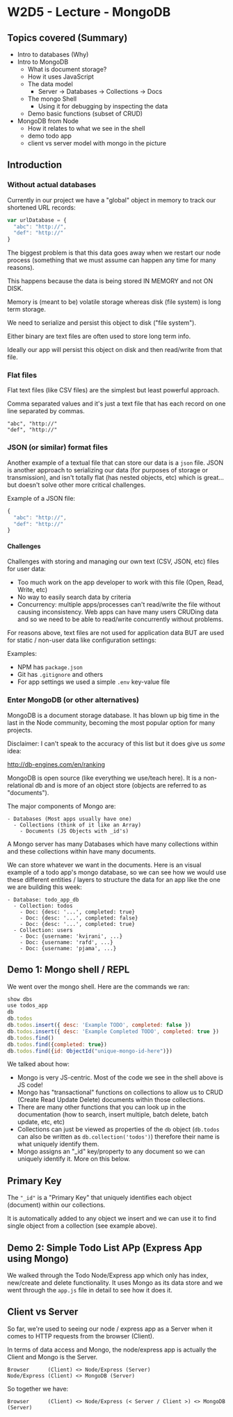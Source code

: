 # W2D5 - Lecture - MongoDB

## Topics covered (Summary)

* Intro to databases (Why)
* Intro to MongoDB
  * What is document storage?
  * How it uses JavaScript
  * The data model
    * Server -> Databases -> Collections -> Docs
  * The mongo Shell
    * Using it for debugging by inspecting the data
  * Demo basic functions (subset of CRUD)
* MongoDB from Node
  * How it relates to what we see in the shell
  * demo todo app
  * client vs server model with mongo in the picture
  

## Introduction

### Without actual databases

Currently in our project we have a "global" object in memory to track our shortened URL records: 

```javascript
var urlDatabase = { 
  "abc": "http://",
  "def": "http://"
} 
```

The biggest problem is that this data goes away when we restart our node process (something that we must assume can happen any time for many reasons).

This happens because the data is being stored IN MEMORY and not ON DISK. 

Memory is (meant to be) volatile storage whereas disk (file system) is long term storage.

We need to serialize and persist this object to  disk ("file system").

Either binary are text files are often used to store long term info.

Ideally our app will persist this object on disk and then read/write from that file. 

### Flat files

Flat text files (like CSV files) are the simplest but least powerful approach.

Comma separated values and it's just a text file that has each record on one line separated by commas. 

```
"abc", "http://"
"def", "http://"
```

### JSON (or similar) format files

Another example of a textual file that can store our data is a `json` file. JSON is another approach to serializing our data (for purposes of storage or transmission), and isn't totally flat (has nested objects, etc) which is great... but doesn't solve other more critical challenges.

Example of a JSON file:

```javascript
{ 
  "abc": "http://",
  "def": "http://"
} 
```

#### Challenges 

Challenges with storing and managing our own text (CSV, JSON, etc) files for user data: 

- Too much work on the app developer to work with this file (Open, Read, Write, etc)
- No way to easily search data by criteria
- Concurrency: multiple apps/processes can't read/write the file without causing inconsistency. Web apps can have many users CRUDing data and so we need to be able to read/write concurrently without problems. 

For reasons above, text files are not used for application data BUT are used for static / non-user data like configuration settings:

Examples:

- NPM has `package.json`
- Git has `.gitignore` and others 
- For app settings we used a simple `.env` key-value file


### Enter MongoDB (or other alternatives)

MongoDB is a document storage database. It has blown up big time in the last in the Node community, becoming the most popular option for many projects.

Disclaimer: I can't speak to the accuracy of this list but it does give us _some_ idea: 

<http://db-engines.com/en/ranking>

MongoDB is open source (like everything we use/teach here). It is a non-relational db and is more of an object store (objects are referred to as "documents").

The major components of Mongo are:

```
- Databases (Most apps usually have one)
  - Collections (think of it like an Array)
    - Documents (JS Objects with _id's)
```

A Mongo server has many Databases which have many collections within and these collections within have many documents.

We can store whatever we want in the documents. Here is an visual example of a todo app's mongo database, so we can see how we would use these different entities / layers to structure the data for an app like the one we are building this week:

```
- Database: todo_app_db
  - Collection: todos
    - Doc: {desc: '...', completed: true}
    - Doc: {desc: '...', completed: false}
    - Doc: {desc: '...', completed: true}
  - Collection: users
    - Doc: {username: 'kvirani', ...}
    - Doc: {username: 'rafd', ...}
    - Doc: {username: 'pjama', ...}
```

## Demo 1: Mongo shell / REPL

We went over the mongo shell. Here are the commands we ran:

```javascript
show dbs
use todos_app
db
db.todos
db.todos.insert({ desc: 'Example TODO', completed: false })
db.todos.insert({ desc: 'Example Completed TODO', completed: true })
db.todos.find()
db.todos.find({completed: true})
db.todos.find({id: ObjectId("unique-mongo-id-here")})
```

We talked about how:

- Mongo is very JS-centric. Most of the code we see in the shell above is JS code!
- Mongo has "transactional" functions on collections to allow us to CRUD (Create Read Update Delete) documents within those collections.
- There are many other functions that you can look up in the documentation (how to search, insert multiple, batch delete, batch update, etc, etc)
- Collections can just be viewed as properties of the `db` object (`db.todos` can also be written as `db.collection('todos')`) therefore their name is what uniquely identify them.
- Mongo assigns an "_id" key/property to any document so we can uniquely identify it. More on this below.

## Primary Key

The `"_id"` is a "Primary Key" that uniquely identifies each object (document) within our collections. 

It is automatically added to any object we insert and we can use it to find single object from a collection (see example above).

## Demo 2: Simple Todo List APp (Express App using Mongo)

We walked through the Todo Node/Express app which only has index, new/create and delete functionality. It uses Mongo as its data store and we went through the `app.js` file in detail to see how it does it.

## Client vs Server

So far, we're used to seeing our node / express app as a Server when it comes to HTTP requests from the browser (Client). 

In terms of data access and Mongo, the node/express app is actually the Client and Mongo is the Server.

```
Browser      (Client) <> Node/Express (Server)
Node/Express (Client) <> MongoDB (Server)
```

So together we have:

```
Browser      (Client) <> Node/Express (< Server / Client >) <> MongoDB (Server)
```

